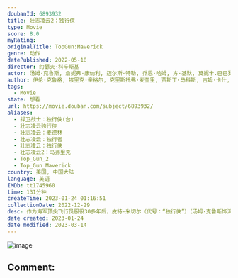 ```yaml
---
doubanId: 6893932
title: 壮志凌云2：独行侠
type: Movie
score: 8.0
myRating: 
originalTitle: TopGun:Maverick
genre: 动作
datePublished: 2022-05-18
director: 约瑟夫·科辛斯基
actor: 汤姆·克鲁斯, 詹妮弗·康纳利, 迈尔斯·特勒, 乔恩·哈姆, 方·基默, 莫妮卡.巴巴罗, 珍·路易莎·凯利, 曼尼·贾希尼托, 罗伯塔·斯巴达, 艾德·哈里斯, 格伦·鲍威尔, 刘易斯·普尔曼, 雷蒙德·李, 莉莲安娜·雷伊, 杰·埃利斯, 杰克·皮克金, 蕾切尔·马卡里兰, 巴希尔·萨拉赫丁, 彼得·马克·肯德尔, 查尔斯·帕内尔, 切尔西哈里斯, 丹尼·拉米雷斯, 王仲欣, 南希·德马尔斯, 康妮·夏普, 塞尔吉奥·布里奥内斯, 佩内洛普·卡普迪雅, 马克·安东尼·考克斯, 莫宾·汗, 托马辛·麦肯齐, 斯蒂芬妮·安德里娅·巴伦, 香农·凯恩, 格雷格·泰山·戴维斯
author: 伊伦·克鲁格, 埃里克·辛格尔, 克里斯托弗·麦奎里, 贾斯丁·马科斯, 吉姆·卡什, 小杰克·埃普斯, 彼得·克莱格
tags:
  - Movie
state: 想看
url: https://movie.douban.com/subject/6893932/
aliases:
  - 捍卫战士：独行侠(台)
  - 壮志凌云独行侠
  - 壮志凌云：麦德林
  - 壮志凌云：独行者
  - 壮志凌云：独行侠
  - 壮志凌云2：马弗里克
  - Top_Gun_2
  - Top_Gun_Maverick
country: 美国, 中国大陆
language: 英语
IMDb: tt1745960
time: 131分钟
createTime: 2023-01-24 01:16:51
collectionDate: 2022-12-29
desc: 作为海军顶尖飞行员服役30多年后，皮特·米切尔（代号：“独行侠”）（汤姆·克鲁斯饰演）决定打破体制的限制，成为一名试飞员接受更大的挑战。当他接到命令，为一项高难度特殊任务训练一群“高空利剑”项目的毕...
date created: 2023-01-24
date modified: 2023-03-14
---
```


![image](p2870610648.jpg)

Comment:
---
